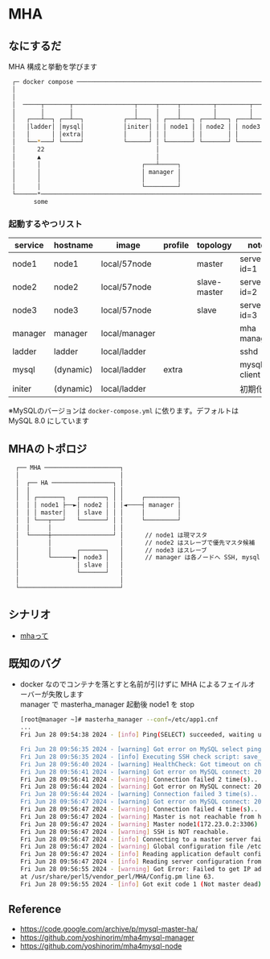 # MHA
## なにするだ
MHA 構成と挙動を学びます

```sh
 ┌─ docker compose ──────────────────────────────────────────────────────┐ 
 │                                                                       │ 
 │                                                                       │ 
 │  ─────┬───────┬─────────────────┬─────┬─────┬─────────┬─────────┬──── │ 
 │       │       │                 │     │     │         │         │     │ 
 │   ┌───┴──┐ ┌──┴──┐           ┌──┴───┐ │ ┌───┴───┐ ┌───┴───┐ ┌───┴───┐ │ 
 │   │ladder│ │mysql│           │initer│ │ │ node1 │ │ node2 │ │ node3 │ │ 
 │   │      │ │extra│           │      │ │ │       │ │       │ │       │ │ 
 │   └──*───┘ └─────┘           └──────┘ │ └───────┘ └───────┘ └───────┘ │ 
 │      22                               │                               │ 
 │      ▲                                │                               │ 
 │      │                            ┌───┴─────┐                         │ 
 │      │                            │ manager │                         │ 
 │      │                            │         │                         │ 
 │      │                            └─────────┘                         │ 
 └──────*────────────────────────────────────────────────────────────────┘ 
       some                                                                
```

### 起動するやつリスト 
| service | hostname  | image         | profile | topology     | note         |
| ------- | --------- | ------------- | ------- | ------------ | ------------ |
| node1   | node1     | local/57node  |         | master       | server-id=1  |
| node2   | node2     | local/57node  |         | slave-master | server-id=2  |
| node3   | node3     | local/57node  |         | slave        | server-id=3  |
| manager | manager   | local/manager |         |              | mha manager  |
| ladder  | ladder    | local/ladder  |         |              | sshd         |
| mysql   | (dynamic) | local/ladder  | extra   |              | mysql-client |
| initer  | (dynamic) | local/ladder  |         |              | 初期化用     |

※MySQLのバージョンは `docker-compose.yml` に依ります。デフォルトは MySQL 8.0 にしています


## MHAのトポロジ
```sh
  ┌── MHA ─────────────────────┐                 
  │                            │                 
  │  ┌── HA ─────────────────┐ │                 
  │  │                       │ │                 
  │  │ ┌───────┐   ┌───────┐ │ │     ┌─────────┐ 
  │  │ │ node1 ├──►│ node2 │ │ │◄────┤ manager │ 
  │  │ │ master│   │ slave │ │ │     │         │ 
  │  │ └───┬───┘   └───────┘ │ │     └─────────┘ 
  │  │     │                 │ │                 
  │  └─────┼─────────────────┘ │      // node1 は現マスタ
  │        │                   │      // node2 はスレーブで優先マスタ候補
  │        │       ┌───────┐   │      // node3 はスレーブ
  │        └──────►│ node3 │   │      // manager は各ノードへ SSH, mysql で接続する
  │                │ slave │   │                 
  │                └───────┘   │                 
  │                            │                 
  └────────────────────────────┘                 
```



## シナリオ
 * [mhaって](./scenario01/README.md)

## 既知のバグ
* docker なのでコンテナを落とすと名前が引けずに MHA によるフェイルオーバーが失敗します  
  manager で masterha_manager 起動後 node1 を stop
  ```sh
  [root@manager ~]# masterha_manager --conf=/etc/app1.cnf 
  ...
  Fri Jun 28 09:54:38 2024 - [info] Ping(SELECT) succeeded, waiting until MySQL doesn't respond..

  Fri Jun 28 09:56:35 2024 - [warning] Got error on MySQL select ping: 2006 (MySQL server has gone away)
  Fri Jun 28 09:56:35 2024 - [info] Executing SSH check script: save_binary_logs --command=test --start_pos=4 --binlog_dir=/var/lib/mysql,/var/log/mysql --output_file=/usr/local/mha/save_binary_logs_test --manager_version=0.58 --binlog_prefix=node1-bin
  Fri Jun 28 09:56:40 2024 - [warning] HealthCheck: Got timeout on checking SSH connection to node1! at /usr/share/perl5/vendor_perl/MHA/HealthCheck.pm line 343.
  Fri Jun 28 09:56:41 2024 - [warning] Got error on MySQL connect: 2003 (Can't connect to MySQL server on '172.23.0.2' (4))
  Fri Jun 28 09:56:41 2024 - [warning] Connection failed 2 time(s)..
  Fri Jun 28 09:56:44 2024 - [warning] Got error on MySQL connect: 2003 (Can't connect to MySQL server on '172.23.0.2' (4))
  Fri Jun 28 09:56:44 2024 - [warning] Connection failed 3 time(s)..
  Fri Jun 28 09:56:47 2024 - [warning] Got error on MySQL connect: 2003 (Can't connect to MySQL server on '172.23.0.2' (4))
  Fri Jun 28 09:56:47 2024 - [warning] Connection failed 4 time(s)..
  Fri Jun 28 09:56:47 2024 - [warning] Master is not reachable from health checker!
  Fri Jun 28 09:56:47 2024 - [warning] Master node1(172.23.0.2:3306) is not reachable!
  Fri Jun 28 09:56:47 2024 - [warning] SSH is NOT reachable.
  Fri Jun 28 09:56:47 2024 - [info] Connecting to a master server failed. Reading configuration file /etc/masterha_default.cnf and /etc/app1.cnf again, and trying to connect to all servers to check server status..
  Fri Jun 28 09:56:47 2024 - [warning] Global configuration file /etc/masterha_default.cnf not found. Skipping.
  Fri Jun 28 09:56:47 2024 - [info] Reading application default configuration from /etc/app1.cnf..
  Fri Jun 28 09:56:47 2024 - [info] Reading server configuration from /etc/app1.cnf..
  Fri Jun 28 09:56:55 2024 - [warning] Got Error: Failed to get IP address on host node1: Name or service not known
  at /usr/share/perl5/vendor_perl/MHA/Config.pm line 63.
  Fri Jun 28 09:56:55 2024 - [info] Got exit code 1 (Not master dead).
  ```

## Reference
* https://code.google.com/archive/p/mysql-master-ha/
* https://github.com/yoshinorim/mha4mysql-manager
* https://github.com/yoshinorim/mha4mysql-node
